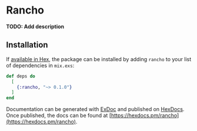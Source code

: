 # Rancho

**TODO: Add description**

## Installation

If [available in Hex](https://hex.pm/docs/publish), the package can be installed
by adding `rancho` to your list of dependencies in `mix.exs`:

```elixir
def deps do
  [
    {:rancho, "~> 0.1.0"}
  ]
end
```

Documentation can be generated with [ExDoc](https://github.com/elixir-lang/ex_doc)
and published on [HexDocs](https://hexdocs.pm). Once published, the docs can
be found at [https://hexdocs.pm/rancho](https://hexdocs.pm/rancho).

